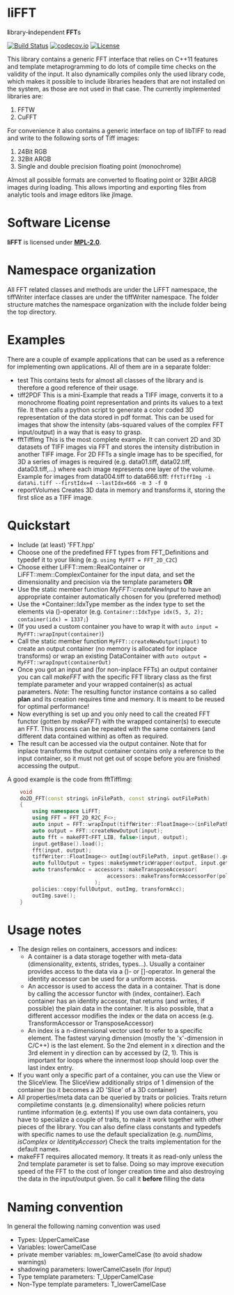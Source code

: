 # liFFT
**l**ibrary-**i**ndependent **FFT**s

[![Build Status](https://travis-ci.org/ComputationalRadiationPhysics/liFFT.svg?branch=master)](https://travis-ci.org/ComputationalRadiationPhysics/liFFT)
[![codecov.io](https://codecov.io/github/ComputationalRadiationPhysics/liFFT/coverage.svg?branch=master)](https://codecov.io/github/ComputationalRadiationPhysics/liFFT?branch=master)
[![License](https://img.shields.io/badge/license-MPL--2.0-blue.svg)](https://www.mozilla.org/en-US/MPL/2.0/)

This library contains a generic FFT interface that relies on C++11 features and template metaprogramming to do lots of compile time checks on the validity of the input. It also dynamically compiles only the used library code, which makes it possible to include libraries headers that are not installed on the system, as those are not used in that case.
The currently implemented libraries are:

1. FFTW
2. CuFFT

For convenience it also contains a generic interface on top of libTIFF to read and write to the following sorts of Tiff images:

1. 24Bit RGB
2. 32Bit ARGB
3. Single and double precision floating point (monochrome)

Almost all possible formats are converted to floating point or 32Bit ARGB images during loading. This allows importing and exporting files from analytic tools and image editors like jImage.

# Software License
**liFFT** is licensed under [**MPL-2.0**](https://www.mozilla.org/en-US/MPL/2.0/).

# Namespace organization
All FFT related classes and methods are under the LiFFT namespace, the tiffWriter interface classes are under the tiffWriter namespace. The folder structure matches the namespace organization with the include folder being the top directory.

# Examples
There are a couple of example applications that can be used as a reference for implementing own applications. All of them are in a separate folder:

- test
    This contains tests for almost all classes of the library and is therefore a good reference of their usage.
- tiff2PDF
    This is a mini-Example that reads a TIFF image, converts it to a monochrome floating point representation and prints its values to a text file. It then calls a python script to generate a color coded 3D representation of the data stored in pdf format.
    This can be used for images that show the intensity (abs-squared values of the complex FFT input/output) in a way that is easy to grasp.
- fftTiffImg
    This is the most complete example. It can convert 2D and 3D datasets of TIFF images via FFT and stores the intensity distribution in another TIFF image.
    For 2D FFTs a single image has to be specified, for 3D a series of images is required (e.g. data01.tiff, data02.tiff, data03.tiff,...) where each image represents one layer of the volume. Example for images from data004.tiff to data666.tiff: `fftTiffImg -i data%i.tiff --firstIdx=4 --lastIdx=666 -m 3 -f 0`
- reportVolumes
    Creates 3D data in memory and transforms it, storing the first slice as a TIFF image.

# Quickstart

- Include (at least) 'FFT.hpp'
- Choose one of the predefined FFT types from FFT\_Definitions and typedef it to your liking (e.g. `using MyFFT = FFT_2D_C2C`)
- Choose either LiFFT::mem::RealContainer or LiFFT::mem::ComplexContainer for the input data, and set the dimensionality and precision via the template parameters    **OR**
- Use the static member function *MyFFT::createNewInput* to have an appropriate container automatically chosen for you (preferred method)
- Use the *Container::IdxType member as the index type to set the elements via ()-operator (e.g. `Container::IdxType idx(5, 3, 2); container(idx) = 1337;`)
- (If you used a custom container you have to wrap it with `auto input = MyFFT::wrapInput(container)`)
- Call the static member function `MyFFT::createNewOutput(input)` to create an output container (no memory is allocated for inplace transforms) or wrap an existing DataContainer with `auto output = MyFFT::wrapInput(containerOut)`
- Once you got an input and (for non-inplace FFTs) an output container you can call *makeFFT* with the specific FFT library class as the first template parameter and your wrapped container(s) as actual parameters.
    *Note:* The resulting functor instance contains a so called **plan** and its creation requires time and memory. It is meant to be reused for optimal performance!
- Now everything is set up and you only need to call the created FFT functor (gotten by *makeFFT*) with the wrapped container(s) to execute an FFT. This process can be repeated with the same containers (and different data contained within) as often as required.
- The result can be accessed via the output container. Note that for inplace transforms the output container contains only a reference to the input container, so it must not get out of scope before you are finished accessing the output.

A good example is the code from fftTiffImg:

```c++
    void
    do2D_FFT(const string& inFilePath, const string& outFilePath)
    {
        using namespace LiFFT;
        using FFT = FFT_2D_R2C_F<>;
        auto input = FFT::wrapInput(tiffWriter::FloatImage<>(inFilePath, false));
        auto output = FFT::createNewOutput(input);
        auto fft = makeFFT<FFT_LIB, false>(input, output);
        input.getBase().load();
        fft(input, output);
        tiffWriter::FloatImage<> outImg(outFilePath, input.getBase().getWidth(), input.getBase().getHeight());
        auto fullOutput = types::makeSymmetricWrapper(output, input.getExtents()[1]);
        auto transformAcc = accessors::makeTransposeAccessor(
                                accessors::makeTransformAccessorFor(policies::CalcIntensityFunc(), fullOutput)
                            );
        policies::copy(fullOutput, outImg, transformAcc);
        outImg.save();
    }
```

# Usage notes

- The design relies on containers, accessors and indices:
    - A container is a data storage together with meta-data (dimensionality, extents, strides, types...). Usually a container provides access to the data via a ()- or []-operator. In general the identity accessor can be used for a uniform access.
    - An accessor is used to access the data in a container. That is done by calling the accessor functor with (index, container). Each container has an identity accessor, that returns (and writes, if possible) the plain data in the container. It is also possible, that a different accessor modifies the index or the data on access (e.g. TransformAccessor or TransposeAccessor)
    - An index is a n-dimensional vector used to refer to a specific element. The fastest varying dimension (mostly the 'x'-dimension in C/C++) is the last element. So the 2nd element in x direction and the 3rd element in y direction can by accessed by (2, 1). This is important for loops where the innermost loop should loop over the last index entry.
- If you want only a specific part of a container, you can use the View or the SliceView. The SliceView additionally strips of 1 dimension of the container (so it becomes a 2D 'Slice' of a 3D container)
- All properties/meta data can be queried by traits or policies. Traits return compiletime constants (e.g. dimensionality) where policies return runtime information (e.g. extents) If you use own data containers, you have to specialize a couple of traits, to make it work together with other pieces of the library. You can also define class constants and typedefs with specific names to use the default specialization (e.g. *numDims*, *isComplex* or *IdentityAccessor*) Check the traits implementation for the default names.
- makeFFT requires allocated memory. It treats it as read-only unless the 2nd template parameter is set to false. Doing so may improve execution speed of the FFT to the cost of longer creation time and also destroying the data in the input/output given. So call it **before** filling the data

# Naming convention

In general the following naming convention was used
- Types: UpperCamelCase
- Variables: lowerCamelCase
- private member variables: m_lowerCamelCase (to avoid shadow warnings)
- shadowing parameters: lowerCamelCaseIn (for *In*put)
- Type template parameters: T_UpperCamelCase
- Non-Type template parameters: T_lowerCamelCase

